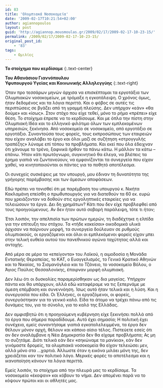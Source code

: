 ```yaml
---
id: 83
title: 'Ολυμπιακά Νοσοκομεία'
date: '2009-02-17T10:21:54+02:00'
author: agiannopoulos
layout: post
guid: 'http://agiannop.mousmoulas.gr/2009/02/17/2009-02-17-10-23-15/'
permalink: /2009/02/17/2009-02-17-10-23-15/
original_post_id:
    - '83'
tags:
    - Ομιλίες
---
```


**Το στοίχημα που κερδίσαμε**
{:.text-center}

**Του Αθανάσιου Γιαννόπουλου**  
**Υφυπουργού Υγείας και Κοινωνικής Αλληλεγγύης**
{:.text-right}

Όταν προ τεσσάρων μηνών άρχισα να επισκέπτομαι τα εργοτάξια των Ολυμπιακών νοσοκομείων, με τρόμαξε η εγκατάλειψη. Ο χρόνος όμως, ήταν δεδομένος και τα λόγια περιττά. Και ο φόβος σε αυτές τις περιπτώσεις σε βγάζει από τη γραμμή πλεύσης. Δεν υπήρχαν «εάν» «θα δούμε» και «ίσως». Στον στόχο που είχε τεθεί, μόνο το ρήμα «πρέπει» είχε θέση. Το στοίχημα έπρεπε να το κερδίσουμε. Και με όπλα την πίστη στην Ολυμπιακή Ιδέα και το ελληνικό φιλότιμο όλων των εμπλεκομένων υπηρεσιών, ξεκίνησα. Από νοσοκομείο σε νοσοκομείο, από εργοτάξιο σε εργοτάξιο. Συναντούσα τους φορείς, τους εκπροσώπους των εταιρειών που είχαν αναλάβει το έργο και όλοι μαζί σε συζήτηση «στρογγυλής τραπέζης» λύναμε επί τόπου τα προβλήματα. Και εκεί που όλα έδειχναν ότι χάνουμε το τρένο, ξαφνικά ήρθαν τα πάνω κάτω. Η μάλλον τα κάτω – επάνω. Ήταν κάτι πρωτόγνωρο, συγκινητικό θα έλεγα, να βλέπεις τα έρημα γιαπιά να ζωντανεύουν, να εμφανίζονται τα συνεργεία που είχαν χαθεί, να κινητοποιούνται οι πάντες για το ποθητό αποτέλεσμα.

Οι συνεχείς συσκέψεις με τον υπουργό, μου έδιναν τη δυνατότητα της γρήγορης παρέμβασης και των άμεσων αποφάσεων.

Εδώ πρέπει να τονισθεί ότι με παρέμβαση του υπουργού κ. Νικήτα Κακλαμάνη επείσθη ο πρωθυπουργός για να διατεθούν τα 60 εκ. ευρώ που χρειάζονταν να δοθούν στις εργοληπτικές εταιρείες για να τελειώσουν τα έργα. Δει δη χρημάτων? Κάτι που δεν είχε προβλεφθεί από τους προηγούμενους. Αν δεν ήταν αυτό σοβαρή παράλειψη, τότε τι ήταν;

Έτσι λοιπόν, την απελπισία των πρώτων ημερών, τη διαδέχτηκε η ελπίδα για την επίτευξη του στόχου. Τα «τήδε κακείσαι» οικοδομικά υλικά άρχισαν να παίρνουν μορφή, τα συνεργεία δούλευαν σε ρυθμούς ολυμπιακούς, οι εργαζόμενοι και όλοι οι εμπλεκόμενοι φορείς είχαν μπει στην τελική ευθεία αυτού του πανεθνικού αγώνα ταχύτητας αλλά και αντοχής.

Από μέρα σε μέρα τα «επείγοντα» του Λαϊκού, η αιμοδοσία η Μονάδα Εντατικής Θεραπείας, το ΚΑΤ, ο Ευαγγελισμός, το Γενικό Κρατικό Αθηνών και το Νικαίας, το Σισμανόγλειο και το Τζάνειο, το νοσοκομείο Βόλου, ο Άγιος Παύλος Θεσσαλονίκης, έπαιρναν μορφή ολυμπιακή.

Δεν λέω ότι οι δυσκολίες παραμερίσθηκαν ως δια μαγείας. Υπήρχαν πάντα και θα υπάρχουν, αλλά εδώ καταφέραμε να τις ξεπερνάμε με άμεση επέμβαση και συνεννόηση. Ίσως αυτό ήταν τελικά και η λύση. Και η συνεργασία που είδα. Οι Έλληνες, οι εργαζόμενοι, οι φορείς, συνεργάστηκαν για το γενικό καλό. Είδα το άτομο να τρέχει πάνω από τις δυνάμεις του, για το σύνολο, για το καλό της Ελλάδας.

Δεν αμφισβητώ ότι η προηγούμενη κυβέρνηση είχε ξεκινήσει πολλά από τα έργα που σήμερα παραδίδουμε. Αυτό έχει σημασία; Η πολιτική έχει συνέχεια, εμείς συναντήσαμε γιαπιά εγκαταλελειμμένα, τα έργα δεν θέλουν μόνον αρχή, θέλουν και κάποιο αίσιο τέλος. Πιστεύετε εσείς ότι αν δεν αναλάμβανε η Νέα Δημοκρατία δεν θα είχαμε προβλήματα; Ας μη το συζητάμε. Διότι τελικά εάν δεν «σηκώναμε τα μανίκια», εάν δεν γινόμαστε δρομείς, τα ολυμπιακά νοσοκομεία θα είχαν τελειώσει μεν, αλλά μόνο στα …χαρτιά. Άλλωστε όταν η εικόνα μιλάει μόνη της, δεν χρειάζεται καν τον πολιτικό λόγο. Μερικές φορές το αποτέλεσμα και η ικανοποίηση κάνουν τα λόγια περιττά.

Εμείς λοιπόν, το στοίχημα από την πλευρά μας το κερδίσαμε. Τα νοσοκομεία «έκοψαν» και κόβουν το νήμα. Δεν απομένει παρά να το κόψουν πρώτοι και οι αθλητές μας.